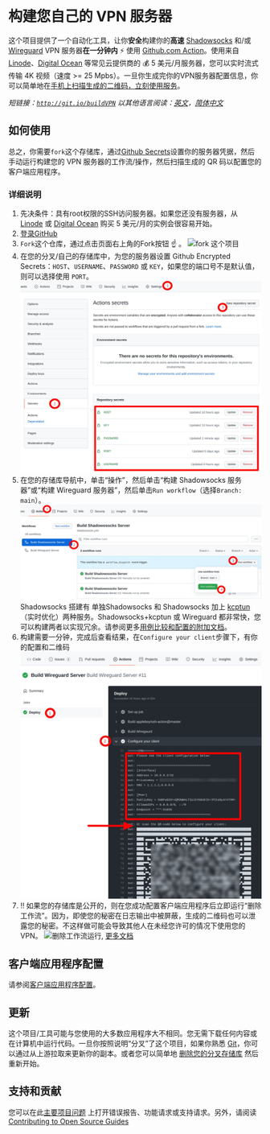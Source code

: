 # 构建您自己的 VPN 服务器

这个项目提供了一个自动化工具，让你**安全**构建你的**高速** [Shadowsocks](https://shadowsocks.org/) 和/或 [Wireguard](https://www.wireguard.com/) VPN 服务器**在一分钟内** :zap: 使用 [Github.com Action](https://github.com/features/actions)。使用来自 [Linode](https://linode.com)、[Digital Ocean](https://www.digitalocean.com/) 等常见云提供商的 :moneybag: 5 美元/月服务器，您可以实时流式传输 4K 视频（速度 >= 25 Mpbs）。一旦你生成完你的VPN服务器配置信息，你可以简单地在[手机上扫描生成的二维码，立刻使用服务](https://github.com/certaintls/build-VPN-server/blob/main/docs/Client-Configurations.zh-cn.md)。

*短链接：[`http://git.io/buildVPN`](http://git.io/buildVPN)*
*以其他语言阅读：[英文](https://github.com/certaintls/build-VPN-server/blob/main/README.md)，[简体中文](https://github.com/certaintls/build-VPN-server/blob/main/docs/README.zh-cn.md)*

## 如何使用

总之，你需要`fork`这个存储库，通过[Github Secrets](https://docs.github.com/en/actions/security-guides/encrypted-secrets)设置你的服务器凭据，然后手动运行构建您的 VPN 服务器的工作流/操作，然后扫描生成的 QR 码以配置您的客户端应用程序。

### 详细说明

1. 先决条件：具有root权限的SSH访问服务器。如果您还没有服务器，从 [Linode](https://linode.com) 或 [Digital Ocean](https://www.digitalocean.com/) 购买 5 美元/月的实例会很容易开始。
3. [登录GitHub](https://github.com/login)
4. `Fork`这个仓库，通过点击页面右上角的Fork按钮 :point_up: 。 ![fork 这个项目](https://docs.github.com/assets/images/help/repository/fork_button.jpg)
5. 在您​​的分叉/自己的存储库中，为您的服务器设置 Github Encrypted Secrets：`HOST`、`USERNAME`、`PASSWORD` 或 `KEY`，如果您的端口号不是默认值，则可以选择使用 `PORT`。 ![通过 Github Secrets 设置您的 SSH 凭据](https://raw.githubusercontent.com/certaintls/build-VPN-server/main/docs/create_github_secrets.jpeg)
6. 在您的存储库导航中，单击“操作”，然后单击“构建 Shadowsocks 服务器”或“构建 Wireguard 服务器”，然后单击`Run workflow`（选择`Branch: main`）。 ![触发构建 VPN 工作流](https://raw.githubusercontent.com/certaintls/build-VPN-server/main/docs/start_build_vpn_workflow.jpeg) Shadowsocks 搭建有 单独Shadowsocks 和 Shadowsocks 加上 [kcptun](https://github.com/xtaci/kcptun)（实时优化）两种服务。Shadowsocks+kcptun 或 Wireguard 都非常快，您可以构建两者以实现冗余。请参阅更多[用例比较和配置的附加文档](https://github.com/certaintls/build-VPN-server/blob/main/docs/Client-Configurations.zh-cn.md)。
7. 构建需要一分钟，完成后查看结果，在`Configure your client`步骤下，有你的配置和二维码 ![Configure your client](https://raw.githubusercontent.com/certaintls/build-VPN-server/main/docs/configure_your_client.jpeg)
8. :bangbang: 如果您的存储库是公开的，则在您成功配置客户端应用程序后立即运行“删除工作流”。因为，即使您的秘密在日志输出中被屏蔽，生成的二维码也可以泄露您的秘密。不这样做可能会导致其他人在未经您许可的情况下使用您的 VPN。 ![删除工作流运行](https://docs.github.com/assets/images/help/settings/workflow-delete-run.png), [更多文档](https://docs.github.com/en/actions/managing-workflow-runs/deleting-a-workflow-run)

## 客户端应用程序配置
请参阅[客户端应用程序配置](https://github.com/certaintls/build-VPN-server/blob/main/docs/Client-Configurations.zh-cn.md)。

## 更新
这个项目/工具可能与您使用的大多数应用程序大不相同。您无需下载任何内容或在计算机中运行代码。一旦你按照说明“分叉”了这个项目，如果你熟悉 [Git](https://git-scm.com/)，你可以通过从上游拉取来更新你的副本。或者您可以简单地 [删除您的分叉存储库](https://docs.github.com/en/repositories/creating-and-managing-repositories/deleting-a-repository) 然后重新开始。

## 支持和贡献
您可以在此[主要项目问题](https://github.com/certaintls/build-VPN-server/issues) 上打开错误报告、功能请求或支持请求。另外，请阅读 [Contributing to Open Source Guides](https://github.com/github/opensource.guide/blob/main/CONTRIBUTING.md)

